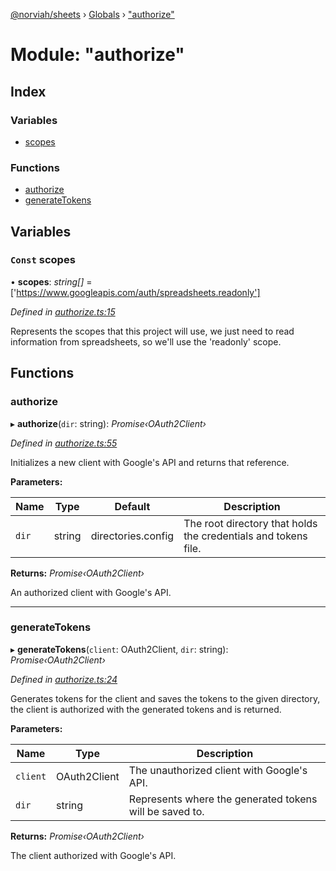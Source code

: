 [@norviah/sheets](../README.md) › [Globals](../globals.md) › ["authorize"](_authorize_.md)

# Module: "authorize"

## Index

### Variables

* [scopes](_authorize_.md#const-scopes)

### Functions

* [authorize](_authorize_.md#authorize)
* [generateTokens](_authorize_.md#generatetokens)

## Variables

### `Const` scopes

• **scopes**: *string[]* = ['https://www.googleapis.com/auth/spreadsheets.readonly']

*Defined in [authorize.ts:15](https://github.com/Norviah/sheets/blob/8905212/src/authorize.ts#L15)*

Represents the scopes that this project will use, we just need to read
information from spreadsheets, so we'll use the 'readonly' scope.

## Functions

###  authorize

▸ **authorize**(`dir`: string): *Promise‹OAuth2Client›*

*Defined in [authorize.ts:55](https://github.com/Norviah/sheets/blob/8905212/src/authorize.ts#L55)*

Initializes a new client with Google's API and returns that reference.

**Parameters:**

Name | Type | Default | Description |
------ | ------ | ------ | ------ |
`dir` | string | directories.config | The root directory that holds the credentials and tokens file. |

**Returns:** *Promise‹OAuth2Client›*

An authorized client with Google's API.

___

###  generateTokens

▸ **generateTokens**(`client`: OAuth2Client, `dir`: string): *Promise‹OAuth2Client›*

*Defined in [authorize.ts:24](https://github.com/Norviah/sheets/blob/8905212/src/authorize.ts#L24)*

Generates tokens for the client and saves the tokens to the given directory,
the client is authorized with the generated tokens and is returned.

**Parameters:**

Name | Type | Description |
------ | ------ | ------ |
`client` | OAuth2Client | The unauthorized client with Google's API. |
`dir` | string | Represents where the generated tokens will be saved to. |

**Returns:** *Promise‹OAuth2Client›*

The client authorized with Google's API.
